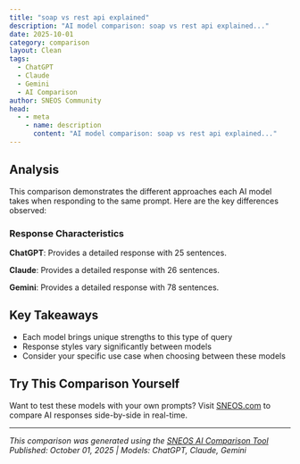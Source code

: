 ```yaml
---
title: "soap vs rest api explained"
description: "AI model comparison: soap vs rest api explained..."
date: 2025-10-01
category: comparison
layout: Clean
tags:
  - ChatGPT
  - Claude
  - Gemini
  - AI Comparison
author: SNEOS Community
head:
  - - meta
    - name: description
      content: "AI model comparison: soap vs rest api explained..."
---
```


<ChatComparison
  title="soap vs rest api explained"
  prompt="soap vs rest api explained"
  :responses='{"ChatGPT": "Certainly! Here\u0027s an explanation comparing SOAP and REST APIs:\n\n### SOAP (Simple Object Access Protocol)\n- **Protocol**: SOAP is a protocol with strict standards.\n- **Format**: Uses XML exclusively for message format.\n- **Transport**: Primarily uses HTTP/HTTPS, but can also use SMTP, TCP, etc.\n- **Standards**: Has built-in standards for security (WS-Security), transactions, and ACID compliance.\n- **State**: Generally considered stateless but can support stateful operations.\n- **Interface**: Uses WSDL (Web Services Description Language) to describe services.\n- **Use Case**: Preferred in enterprise-level applications requiring high security, ACID compliance, and standardized contracts.\n- **Complexity**: More complex due to rigid standards and XML formatting.\n- **Error Handling**: Built-in error handling via SOAP faults.\n\n### REST (Representational State Transfer)\n- **Architecture Style**: REST is an architectural style, not a protocol.\n- **Format**: Supports multiple formats like JSON, XML, HTML, plain text; JSON is most popular.\n- **Transport**: Uses HTTP/HTTPS exclusively.\n- **Standards**: Does not have strict standards; relies on HTTP methods (GET, POST, PUT, DELETE).\n- **State**: Stateless interactions.\n- **Interface**: Uses URIs to identify resources; no formal contract like WSDL.\n- **Use Case**: Ideal for web services where simplicity, scalability, and flexibility matter; often used in mobile and web applications.\n- **Complexity**: Simpler and more flexible than SOAP.\n- **Error Handling**: Uses standard HTTP status codes.\n\n---\n\n### Summary Table\n\n| Feature | SOAP | REST |\n|-------------------|-------------------------------------|-------------------------------------|\n| Protocol | Strict protocol | Architectural style |\n| Message Format | XML only | Multiple (JSON, XML, etc.) |\n| Transport | HTTP, SMTP, TCP, etc. | HTTP/HTTPS only |\n| Security | WS-Security standard | HTTPS, OAuth, custom implementations|\n| State | Stateful or stateless | Stateless |\n| Interface | WSDL for service description | URLs and HTTP methods |\n| Complexity | More complex | Simpler, lightweight |\n| Performance | Slower due to XML overhead | Faster, especially with JSON |\n| Use Cases | Enterprise applications, financial services | Web/mobile apps, public APIs |\n\n---\n\n### When to use what?\n- Use **SOAP** if you need formal contracts, ACID compliance, high security, or legacy system integration.\n- Use **REST** for simpler, scalable, and faster services typically used in modern web and mobile applications.\n\nIf you want, I can provide code examples or more detailed explanations!", "Claude": "# SOAP vs REST API: Complete Comparison\n\n## What is SOAP?\n\n**SOAP (Simple Object Access Protocol)** is a protocol-based web service standard that uses XML for message formatting.\n\n### Key Characteristics:\n- **Protocol**: Strict messaging protocol\n- **Format**: XML only\n- **Transport**: HTTP, SMTP, TCP, UDP\n- **Standards**: WS-Security, WS-ReliableMessaging, etc.\n- **Structure**: Envelope, Header, Body, Fault\n\n### SOAP Message Example:\n\u0060\u0060\u0060xml\n\u003C?xml version=\u00221.0\u0022?\u003E\n\u003Csoap:Envelope xmlns:soap=\u0022http://schemas.xmlsoap.org/soap/envelope/\u0022\u003E\n \u003Csoap:Header\u003E\n \u003C/soap:Header\u003E\n \u003Csoap:Body\u003E\n \u003CgetUser xmlns=\u0022http://example.com/users\u0022\u003E\n \u003CuserId\u003E123\u003C/userId\u003E\n \u003C/getUser\u003E\n \u003C/soap:Body\u003E\n\u003C/soap:Envelope\u003E\n\u0060\u0060\u0060\n\n## What is REST?\n\n**REST (Representational State Transfer)** is an architectural style for designing web services.\n\n### Key Characteristics:\n- **Architecture**: Set of principles/constraints\n- **Format**: JSON, XML, HTML, plain text\n- **Transport**: Primarily HTTP/HTTPS\n- **Methods**: GET, POST, PUT, DELETE, PATCH\n- **Stateless**: Each request contains all necessary information\n\n### REST API Example:\n\u0060\u0060\u0060http\nGET /api/users/123 HTTP/1.1\nHost: api.example.com\nAccept: application/json\n\nResponse:\n{\n \u0022id\u0022: 123,\n \u0022name\u0022: \u0022John Doe\u0022,\n \u0022email\u0022: \u0022john@example.com\u0022\n}\n\u0060\u0060\u0060\n\n## Detailed Comparison\n\n| Aspect | SOAP | REST |\n|--------|------|------|\n| **Type** | Protocol | Architectural Style |\n| **Data Format** | XML only | JSON, XML, HTML, Text |\n| **Message Size** | Larger (XML overhead) | Smaller (especially JSON) |\n| **Speed** | Slower | Faster |\n| **Caching** | Not cacheable | Cacheable |\n| **Security** | WS-Security (built-in) | HTTPS, OAuth, JWT |\n| **Error Handling** | SOAP faults | HTTP status codes |\n| **Statelessness** | Can be stateful | Always stateless |\n\n## When to Use SOAP\n\n### \u2705 Choose SOAP when you need:\n\n1. **Enterprise Security Requirements**\n - Built-in WS-Security standards\n - Message-level security\n - Digital signatures and encryption\n\n2. **ACID Compliance**\n - Financial transactions\n - Banking systems\n - Critical data operations\n\n3. **Formal Contracts**\n - WSDL (Web Services Description Language)\n - Strict interface definitions\n - Strong typing\n\n4. **Reliable Messaging**\n - Guaranteed message delivery\n - Transaction support\n - Error recovery\n\n### Example Use Cases:\n- Payment gateways\n- Banking APIs\n- Enterprise applications\n- Legacy system integration\n\n## When to Use REST\n\n### \u2705 Choose REST when you need:\n\n1. **Simplicity and Speed**\n - Lightweight communication\n - Fast development\n - Easy testing and debugging\n\n2. **Web and Mobile Applications**\n - Browser compatibility\n - Mobile app backends\n - Public APIs\n\n3. **Scalability**\n - Stateless nature\n - Caching support\n - Load balancing friendly\n\n4. **Flexibility**\n - Multiple data formats\n - Easy integration\n - Platform independence\n\n### Example Use Cases:\n- Social media APIs\n- E-commerce platforms\n- Mobile applications\n- Public web services\n\n## Code Examples\n\n### SOAP Service (Java with JAX-WS)\n\u0060\u0060\u0060java\n@WebService\npublic class UserService {\n \n @WebMethod\n public User getUser(@WebParam(name = \u0022userId\u0022) int userId) {\n // Implementation\n return userRepository.findById(userId);\n }\n}\n\u0060\u0060\u0060\n\n### REST Service (Spring Boot)\n\u0060\u0060\u0060java\n@RestController\n@RequestMapping(\u0022/api/users\u0022)\npublic class UserController {\n \n @GetMapping(\u0022/{id}\u0022)\n public ResponseEntity\u003CUser\u003E getUser(@PathVariable int id) {\n User user = userService.findById(id);\n return ResponseEntity.ok", "Gemini": "Okay, let\u0027s break down the differences between SOAP and REST APIs, two common ways for applications to communicate with each other.\n\n**SOAP (Simple Object Access Protocol)**\n\n* **What it is:** SOAP is a protocol (a strict set of rules) for exchanging structured information in the implementation of web services. It\u0027s a heavyweight, standardized approach.\n\n* **Key Characteristics:**\n\n * **Protocol-Bound:** SOAP is tied to specific protocols (usually HTTP, SMTP, or TCP). While HTTP is common, it\u0027s *not* required.\n * **XML-Based Messaging:** SOAP messages are almost always formatted using XML. The XML defines the message structure, data types, and how to process the information.\n * **Strict Standards:** SOAP has a strict set of standards defined by W3C. These standards cover things like:\n * **WS-Security:** Defines how to secure SOAP messages (encryption, digital signatures).\n * **WS-Addressing:** Provides a way to address web services and messages in a standardized way.\n * **WS-ReliableMessaging:** Guarantees reliable delivery of messages.\n * **Contract-Based:** SOAP often relies on a formal contract between the client and the service (usually described using WSDL - Web Services Description Language). The WSDL defines the operations the service provides, the expected input parameters, and the structure of the responses. This makes for strong type safety and validation.\n * **Stateful (Potentially):** SOAP can be used in both stateless and stateful applications, but traditionally it supports stateful operations more easily. Statefulness means the server remembers information about the client between requests.\n * **Complex and Verbose:** The XML format and the need to adhere to strict standards make SOAP messages relatively large and complex.\n * **Built-in Error Handling:** Provides robust error handling mechanisms.\n * **Supports ACID transactions:** (Atomicity, Consistency, Isolation, Durability)\n\n* **When to Use SOAP:**\n\n * **High Security Requirements:** When robust security (WS-Security) is paramount, and built-in features like encryption and digital signatures are needed.\n * **Reliable Messaging:** When guaranteed message delivery is critical (e.g., financial transactions).\n * **Formal Contracts:** When a formal contract (WSDL) between the client and service is required for strong interoperability and validation.\n * **ACID Transactions:** When you need ACID transaction support, important for maintaining data integrity in complex operations.\n * **Enterprise Environments:** SOAP is often used in large enterprise environments where standardization, security, and reliability are key concerns.\n\n* **Example SOAP Request (Very Simplified):**\n\n\u0060\u0060\u0060xml\n\u003Csoapenv:Envelope xmlns:soapenv=\u0022http://schemas.xmlsoap.org/soap/envelope/\u0022 xmlns:exam=\u0022http://example.com\u0022\u003E\n \u003Csoapenv:Header/\u003E\n \u003Csoapenv:Body\u003E\n \u003Cexam:GetBookDetails\u003E\n \u003Cexam:BookID\u003E123\u003C/exam:BookID\u003E\n \u003C/exam:GetBookDetails\u003E\n \u003C/soapenv:Body\u003E\n\u003C/soapenv:Envelope\u003E\n\u0060\u0060\u0060\n\n**REST (Representational State Transfer)**\n\n* **What it is:** REST is an *architectural style* for designing networked applications. It\u0027s not a protocol, but rather a set of guiding principles. RESTful APIs leverage existing HTTP methods (GET, POST, PUT, DELETE) to interact with resources.\n\n* **Key Characteristics:**\n\n * **Stateless:** REST is inherently stateless. Each request from the client to the server must contain all the information needed to understand and process the request. The server does not store any client context between requests. This makes REST APIs highly scalable.\n * **Client-Server:** REST separates the client (front-end) from the server (back-end). This allows them to evolve independently.\n * **Cacheable:** Responses should be cacheable whenever possible to improve performance.\n * **Layered System:** The architecture can be composed of multiple layers (e.g., load balancers, proxies) without the client necessarily knowing.\n * **Uniform Interface:** REST relies on a consistent and well-defined interface:\n * **Resource Identification:** Resources are identified by URIs (Uniform Resource Identifiers). For example: \u0060/users/123\u0060\n * **Resource Manipulation:** Resources are manipulated using standard HTTP methods (GET, POST, PUT, DELETE, PATCH).\n * **Self-Descriptive Messages:** The format of the messages should be self-descriptive (e.g., using Content-Type headers to indicate JSON or XML).\n * **HATEOAS (Hypermedia as the Engine of Application State):** The server provides links within the responses that guide the client to other related resources and actions. This makes the API more discoverable and less brittle to changes.\n * **Resource-Based:** REST focuses on resources (e.g., users, products, orders). Each resource has a URI.\n * **Lightweight:** REST is generally simpler and more lightweight than SOAP. It typically uses JSON (JavaScript Object Notation) for data exchange, which is more concise than XML.\n * **Flexible Data Formats:** REST can use various data formats (JSON, XML, YAML, etc.), although JSON is the most common.\n * **Easy to Understand and Use:** The simplicity and use of standard HTTP methods make REST APIs relatively easy to understand and use.\n\n* **When to Use REST:**\n\n * **Simplicity and Ease of Use:** When you need a simple, easy-to-understand API that\u0027s quick to develop.\n * **Scalability:** When you need high scalability, due to its stateless nature.\n * **Flexibility:** When you need to support a variety of data formats (JSON, XML, etc.).\n * **Web Applications:** REST is well-suited for building web applications and mobile apps.\n * **Public APIs:** REST is often the preferred choice for public APIs due to its simplicity and wide adoption.\n * **Microservices:** REST is commonly used in microservices architectures for communication between services.\n * **Bandwidth Efficiency:** When bandwidth is a concern (JSON is usually smaller than XML).\n\n* **Example REST Request (Simplified):**\n\n * **GET request to retrieve user details:** \u0060GET /users/123\u0060\n * **JSON response:**\n\n \u0060\u0060\u0060json\n {\n \u0022id\u0022: 123,\n \u0022name\u0022: \u0022John Doe\u0022,\n \u0022email\u0022: \u0022john.doe@example.com\u0022\n }\n \u0060\u0060\u0060\n\n**Here\u0027s a table summarizing the key differences:**\n\n| Feature | SOAP | REST |\n|-------------------|-----------------------------------------|-------------------------------------------|\n| **Nature** | Protocol | Architectural Style |\n| **Messaging** | XML (Almost always) | JSON (Most common), XML, YAML, etc. |\n| **Standards** | Strict, W3C-defined | Principles, leverages HTTP |\n| **Transport** | Protocol-Bound (HTTP, SMTP, TCP, etc.)| Typically HTTP |\n| **Statefulness** | Can be Stateful or Stateless | Stateless |\n| **Complexity** | Complex | Simpler |\n| **Performance** | Slower (usually) | Faster (usually) |\n| **Bandwidth** | Higher (XML is verbose) | Lower (JSON is more concise) |\n| **Security** | Built-in (WS-Security) | Relies on HTTP security (HTTPS, OAuth) |\n| **Error Handling** | Robust, built-in | Uses HTTP status codes |\n| **Contract** | Often requires WSDL | Often uses OpenAPI/Swagger, but optional |\n| **Use Cases** | Enterprise apps, high security needs | Web apps, mobile apps, public APIs |\n\n**In Simple Terms:**\n\n* **SOAP:** Think of SOAP as sending a letter that *must* follow a very specific format (XML) and using a special, highly secure courier service. It\u0027s reliable but can be slow and expensive.\n\n* **REST:** Think of REST as sending a package using standard mail. You can choose different packaging materials (JSON, XML), and it\u0027s generally faster and cheaper, but you need to handle security and reliability yourself.\n\n**Which one should you use?**\n\nIn modern web development, **REST is generally preferred** due to its simplicity, scalability, and performance. SOAP is still used in some legacy systems and situations where strict security and reliability are essential, but its usage is declining in favor of REST.\n\n**Key takeaway:** REST offers a more flexible and lightweight approach for building APIs, which is why it is generally favored today. However, SOAP might be chosen for highly secure and reliable applications that need to strictly adhere to the standard.\n"}' 
  published-date="18:57"
/>

## Analysis

This comparison demonstrates the different approaches each AI model takes when responding to the same prompt. Here are the key differences observed:

### Response Characteristics

**ChatGPT**: Provides a detailed response with 25 sentences. 

**Claude**: Provides a detailed response with 26 sentences. 

**Gemini**: Provides a detailed response with 78 sentences. 

## Key Takeaways

- Each model brings unique strengths to this type of query
- Response styles vary significantly between models
- Consider your specific use case when choosing between these models

## Try This Comparison Yourself

Want to test these models with your own prompts? Visit [SNEOS.com](https://sneos.com) to compare AI responses side-by-side in real-time.

---

*This comparison was generated using the [SNEOS AI Comparison Tool](https://sneos.com)*
*Published: October 01, 2025 | Models: ChatGPT, Claude, Gemini*

